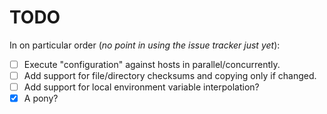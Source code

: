 # TODO

In on particular order (_no point in using the issue tracker just yet_):

- [ ] Execute "configuration" against hosts in parallel/concurrently.
- [ ] Add support for file/directory checksums and copying only if changed.
- [ ] Add support for local environment variable interpolation?
- [X] A pony?
